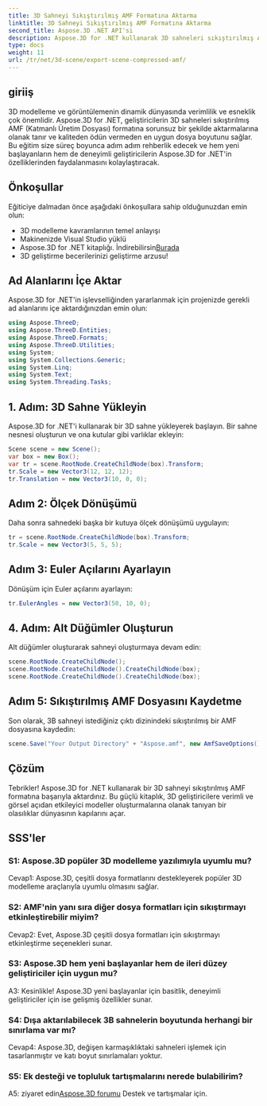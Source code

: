 ```yaml
---
title: 3D Sahneyi Sıkıştırılmış AMF Formatına Aktarma
linktitle: 3D Sahneyi Sıkıştırılmış AMF Formatına Aktarma
second_title: Aspose.3D .NET API'si
description: Aspose.3D for .NET kullanarak 3D sahneleri sıkıştırılmış AMF formatına nasıl aktaracağınızı öğrenin. Bu adım adım kılavuzla geliştirme becerilerinizi geliştirin.
type: docs
weight: 11
url: /tr/net/3d-scene/export-scene-compressed-amf/
---
```

## giriiş

3D modelleme ve görüntülemenin dinamik dünyasında verimlilik ve esneklik çok önemlidir. Aspose.3D for .NET, geliştiricilerin 3D sahneleri sıkıştırılmış AMF (Katmanlı Üretim Dosyası) formatına sorunsuz bir şekilde aktarmalarına olanak tanır ve kaliteden ödün vermeden en uygun dosya boyutunu sağlar. Bu eğitim size süreç boyunca adım adım rehberlik edecek ve hem yeni başlayanların hem de deneyimli geliştiricilerin Aspose.3D for .NET'in özelliklerinden faydalanmasını kolaylaştıracak.

## Önkoşullar

Eğiticiye dalmadan önce aşağıdaki önkoşullara sahip olduğunuzdan emin olun:

- 3D modelleme kavramlarının temel anlayışı
- Makinenizde Visual Studio yüklü
-  Aspose.3D for .NET kitaplığı. İndirebilirsin[Burada](https://releases.aspose.com/3d/net/)
- 3D geliştirme becerilerinizi geliştirme arzusu!

## Ad Alanlarını İçe Aktar

Aspose.3D for .NET'in işlevselliğinden yararlanmak için projenizde gerekli ad alanlarını içe aktardığınızdan emin olun:

```csharp
using Aspose.ThreeD;
using Aspose.ThreeD.Entities;
using Aspose.ThreeD.Formats;
using Aspose.ThreeD.Utilities;
using System;
using System.Collections.Generic;
using System.Linq;
using System.Text;
using System.Threading.Tasks;
```

## 1. Adım: 3D Sahne Yükleyin

Aspose.3D for .NET'i kullanarak bir 3D sahne yükleyerek başlayın. Bir sahne nesnesi oluşturun ve ona kutular gibi varlıklar ekleyin:

```csharp
Scene scene = new Scene();
var box = new Box();
var tr = scene.RootNode.CreateChildNode(box).Transform;
tr.Scale = new Vector3(12, 12, 12);
tr.Translation = new Vector3(10, 0, 0);
```

## Adım 2: Ölçek Dönüşümü

Daha sonra sahnedeki başka bir kutuya ölçek dönüşümü uygulayın:

```csharp
tr = scene.RootNode.CreateChildNode(box).Transform;
tr.Scale = new Vector3(5, 5, 5);
```

## Adım 3: Euler Açılarını Ayarlayın

Dönüşüm için Euler açılarını ayarlayın:

```csharp
tr.EulerAngles = new Vector3(50, 10, 0);
```

## 4. Adım: Alt Düğümler Oluşturun

Alt düğümler oluşturarak sahneyi oluşturmaya devam edin:

```csharp
scene.RootNode.CreateChildNode();
scene.RootNode.CreateChildNode().CreateChildNode(box);
scene.RootNode.CreateChildNode().CreateChildNode(box);
```

## Adım 5: Sıkıştırılmış AMF Dosyasını Kaydetme

Son olarak, 3B sahneyi istediğiniz çıktı dizinindeki sıkıştırılmış bir AMF dosyasına kaydedin:

```csharp
scene.Save("Your Output Directory" + "Aspose.amf", new AmfSaveOptions() { EnableCompression = false });
```

## Çözüm

Tebrikler! Aspose.3D for .NET kullanarak bir 3D sahneyi sıkıştırılmış AMF formatına başarıyla aktardınız. Bu güçlü kitaplık, 3D geliştiricilere verimli ve görsel açıdan etkileyici modeller oluşturmalarına olanak tanıyan bir olasılıklar dünyasının kapılarını açar.

## SSS'ler

### S1: Aspose.3D popüler 3D modelleme yazılımıyla uyumlu mu?

Cevap1: Aspose.3D, çeşitli dosya formatlarını destekleyerek popüler 3D modelleme araçlarıyla uyumlu olmasını sağlar.

### S2: AMF'nin yanı sıra diğer dosya formatları için sıkıştırmayı etkinleştirebilir miyim?

Cevap2: Evet, Aspose.3D çeşitli dosya formatları için sıkıştırmayı etkinleştirme seçenekleri sunar.

### S3: Aspose.3D hem yeni başlayanlar hem de ileri düzey geliştiriciler için uygun mu?

A3: Kesinlikle! Aspose.3D yeni başlayanlar için basitlik, deneyimli geliştiriciler için ise gelişmiş özellikler sunar.

### S4: Dışa aktarılabilecek 3B sahnelerin boyutunda herhangi bir sınırlama var mı?

Cevap4: Aspose.3D, değişen karmaşıklıktaki sahneleri işlemek için tasarlanmıştır ve katı boyut sınırlamaları yoktur.

### S5: Ek desteği ve topluluk tartışmalarını nerede bulabilirim?

 A5: ziyaret edin[Aspose.3D forumu](https://forum.aspose.com/c/3d/18) Destek ve tartışmalar için.